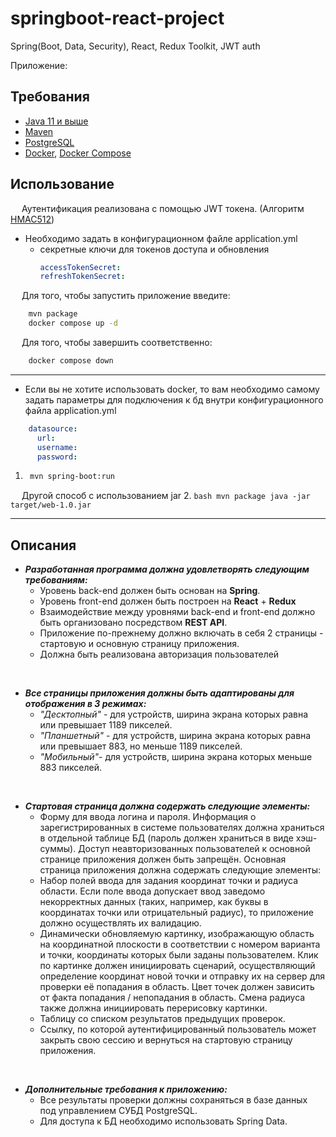 # springboot-react-project
Spring(Boot, Data, Security), React, Redux Toolkit, JWT auth


Приложение: 
    
## Требования
* [Java 11 и выше](https://www.oracle.com/java/technologies/downloads/)
* [Maven](https://maven.apache.org/)
* [PostgreSQL](https://www.postgresql.org/)
* [Docker](https://www.docker.com/), [Docker Compose](https://docs.docker.com/compose/)

## Использование
&emsp; Аутентификация реализована с помощью JWT токена. (Алгоритм [HMAC512](https://ru.wikipedia.org/wiki/HMAC))
* Необходимо задать в конфигурационном файле application.yml
  * секретные ключи для токенов доступа и обновления 
    ```yaml
    accessTokenSecret:
    refreshTokenSecret:
    ```
&emsp; Для того, чтобы запустить приложение введите: 
```bash
    mvn package
    docker compose up -d
```
&emsp; Для того, чтобы завершить  соответственно:
```bash
    docker compose down
```

---
* Если вы не хотите использовать docker, то вам необходимо самому задать параметры для подключения к бд внутри конфигурационного файла application.yml
```yaml
    datasource:
      url:
      username:
      password: 
```
  
  1. ```bash
      mvn spring-boot:run
      ```
&emsp;  Другой способ с использованием jar 
  2. ```bash
      mvn package
      java -jar target/web-1.0.jar
     ```



---
## Описания 
* ___Разработанная программа должна удовлетворять следующим требованиям:___
  * Уровень back-end должен быть основан на __Spring__.
  * Уровень front-end должен быть построен на __React__ + __Redux__ 
  * Взаимодействие между уровнями back-end и front-end должно быть организовано посредством __REST API__.
  * Приложение по-прежнему должно включать в себя 2 страницы - стартовую и основную страницу приложения. 
  * Должна быть реализована авторизация пользователей

<br/>

* ___Все страницы приложения должны быть адаптированы для отображения в 3 режимах:___
  * _"Десктопный"_ - для устройств, ширина экрана которых равна или превышает 1189 пикселей.
  * _"Планшетный"_ - для устройств, ширина экрана которых равна или превышает 883, но меньше 1189 пикселей.
  * _"Мобильный"_- для устройств, ширина экрана которых меньше 883 пикселей.

<br/>

* ___Стартовая страница должна содержать следующие элементы:___
  * Форму для ввода логина и пароля. Информация о зарегистрированных в системе пользователях должна храниться в отдельной таблице БД (пароль должен храниться в виде хэш-суммы). Доступ неавторизованных пользователей к основной странице приложения должен быть запрещён.
Основная страница приложения должна содержать следующие элементы:
  * Набор полей ввода для задания координат точки и радиуса области.  Если поле ввода допускает ввод заведомо некорректных данных (таких, например, как буквы в координатах точки или отрицательный радиус), то приложение должно осуществлять их валидацию.
  * Динамически обновляемую картинку, изображающую область на координатной плоскости в соответствии с номером варианта и точки, координаты которых были заданы пользователем. Клик по картинке должен инициировать сценарий, осуществляющий определение координат новой точки и отправку их на сервер для проверки её попадания в область. Цвет точек должен зависить от факта попадания / непопадания в область. Смена радиуса также должна инициировать перерисовку картинки.
  * Таблицу со списком результатов предыдущих проверок.
  * Ссылку, по которой аутентифицированный пользователь может закрыть свою сессию и вернуться на стартовую страницу приложения.

<br/>

* ___Дополнительные требования к приложению:___
  * Все результаты проверки должны сохраняться в базе данных под управлением СУБД PostgreSQL.
  * Для доступа к БД необходимо использовать Spring Data.